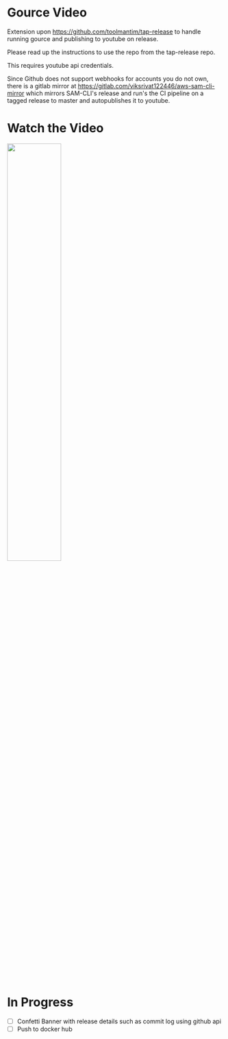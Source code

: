 # Gource Video

Extension upon https://github.com/toolmantim/tap-release to handle running gource and publishing to youtube on release.

Please read up the instructions to use the repo from the tap-release repo.

This requires youtube api credentials. 

Since Github does not support webhooks for accounts you do not own, there is a gitlab mirror at https://gitlab.com/viksrivat122446/aws-sam-cli-mirror which mirrors SAM-CLI's release and run's the CI pipeline on a tagged release to master 
and autopublishes it to youtube.

# Watch the Video
[<img src="https://img.youtube.com/vi/13rF7awO29U/maxresdefault.jpg" width="50%">](https://youtu.be/13rF7awO29U)

# In Progress
- [ ] Confetti Banner with release details such as commit log using github api
- [ ] Push to docker hub

